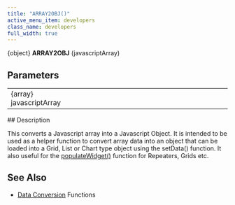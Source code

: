 ```yaml
---
title: "ARRAY2OBJ()"
active_menu_item: developers
class_name: developers
full_width: true
---
```



{object} **ARRAY2OBJ** (javascriptArray)

## Parameters

<table>
<tr>
<td width="143">
{array} javascriptArray

</td>
<td width="15">
</td>
<td width="722">
</td>
</tr>
</table>
## Description

This converts a Javascript array into a Javascript Object. It is intended to be used as a helper function to convert array data into an object that can be loaded into a Grid, List or Chart type object using the setData() function. It also useful for the [populateWidget()](../widget-data-state-manipulation/populatewidget/) function for Repeaters, Grids etc.

## See Also

 - [Data Conversion]() Functions

